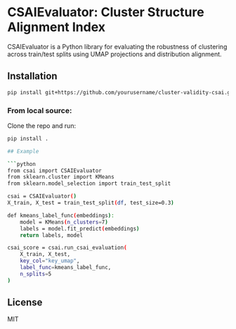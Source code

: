 # CSAIEvaluator: Cluster Structure Alignment Index

CSAIEvaluator is a Python library for evaluating the robustness of clustering across train/test splits using UMAP projections and distribution alignment.

## Installation

```bash
pip install git+https://github.com/yourusername/cluster-validity-csai.git
```
### From local source:

Clone the repo and run:

```bash
pip install .

## Example

```python
from csai import CSAIEvaluator
from sklearn.cluster import KMeans
from sklearn.model_selection import train_test_split

csai = CSAIEvaluator()
X_train, X_test = train_test_split(df, test_size=0.3)

def kmeans_label_func(embeddings):
    model = KMeans(n_clusters=7)
    labels = model.fit_predict(embeddings)
    return labels, model

csai_score = csai.run_csai_evaluation(
    X_train, X_test,
    key_col="key_umap",
    label_func=kmeans_label_func,
    n_splits=5
)
```

## License

MIT
